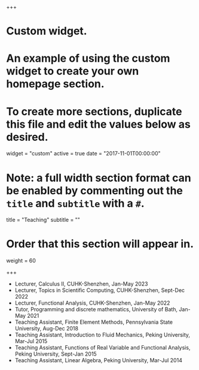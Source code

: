 +++
# Custom widget.
# An example of using the custom widget to create your own homepage section.
# To create more sections, duplicate this file and edit the values below as desired.
widget = "custom"
active = true
date = "2017-11-01T00:00:00"

# Note: a full width section format can be enabled by commenting out the `title` and `subtitle` with a `#`.
title = "Teaching"
subtitle = ""

# Order that this section will appear in.
weight = 60

+++

- Lecturer, Calculus II, CUHK-Shenzhen, Jan-May 2023
- Lecturer, Topics in Scientific Computing, CUHK-Shenzhen, Sept-Dec 2022
- Lecturer, Functional Analysis, CUHK-Shenzhen, Jan-May 2022
- Tutor, Programming and discrete mathematics, University of Bath, Jan-May 2021
- Teaching Assistant, Finite Element Methods, Pennsylvania State University, Aug-Dec 2018
- Teaching Assistant, Introduction to Fluid Mechanics, Peking University, Mar-Jul 2015
- Teaching Assistant, Functions of Real Variable and Functional Analysis, Peking University, Sept-Jan 2015
- Teaching Assistant, Linear Algebra, Peking University, Mar-Jul 2014

